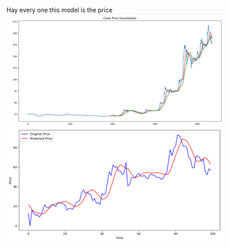 Hay every one this model is the price 
![Alt Text](https://github.com/zenitsu0509/Time_Series_forcasting/blob/eb7ae366c3411422a44406446213bd2a88da1c62/IRFC_stock_prediction_model/assets/Screenshot%202024-08-12%20200550.png)
![Alt text](https://github.com/zenitsu0509/Time_Series_forcasting/blob/ab256c8f1473176e661ba949189a856f61cbf19c/IRFC_stock_prediction_model/Screenshot%202024-08-12%20200638.png)
